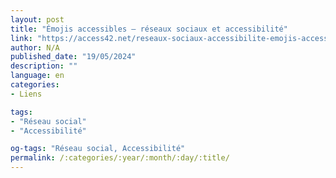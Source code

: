 ```yaml
---
layout: post
title: "Émojis accessibles – réseaux sociaux et accessibilité"
link: "https://access42.net/reseaux-sociaux-accessibilite-emojis-accessibles"
author: N/A
published_date: "19/05/2024"
description: ""
language: en
categories:
- Liens

tags:
- "Réseau social"
- "Accessibilité"

og-tags: "Réseau social, Accessibilité"
permalink: /:categories/:year/:month/:day/:title/
---
```

